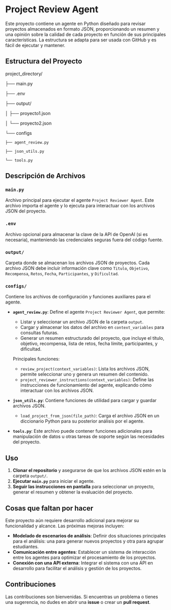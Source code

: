 # Project Review Agent

Este proyecto contiene un agente en Python diseñado para revisar proyectos almacenados en formato JSON, proporcionando un resumen y una opinión sobre la calidad de cada proyecto en función de sus principales características. La estructura se adapta para ser usada con GitHub y es fácil de ejecutar y mantener.

## Estructura del Proyecto
project_directory/

├── main.py

├── .env

├── output/

│   ├── proyecto1.json

│   └── proyecto2.json

└── configs

    ├── agent_review.py
    
    ├── json_utils.py
    
    └── tools.py



## Descripción de Archivos

### `main.py`
Archivo principal para ejecutar el agente `Project Reviewer Agent`. Este archivo importa el agente y lo ejecuta para interactuar con los archivos JSON del proyecto.

### `.env`
Archivo opcional para almacenar la clave de la API de OpenAI (si es necesaria), manteniendo las credenciales seguras fuera del código fuente.

### `output/`
Carpeta donde se almacenan los archivos JSON de proyectos. Cada archivo JSON debe incluir información clave como `Titulo`, `Objetivo`, `Recompensa`, `Retos`, `Fecha`, `Participantes`, y `Dificultad`.

### `configs/`
Contiene los archivos de configuración y funciones auxiliares para el agente.

- **`agent_review.py`**: Define el agente `Project Reviewer Agent`, que permite:
  - Listar y seleccionar un archivo JSON de la carpeta `output`.
  - Cargar y almacenar los datos del archivo en `context_variables` para consultas futuras.
  - Generar un resumen estructurado del proyecto, que incluye el título, objetivo, recompensa, lista de retos, fecha límite, participantes, y dificultad.

  Principales funciones:
  - `review_project(context_variables)`: Lista los archivos JSON, permite seleccionar uno y genera un resumen del contenido.
  - `project_reviewer_instructions(context_variables)`: Define las instrucciones de funcionamiento del agente, explicando cómo interactuar con los archivos JSON.

- **`json_utils.py`**: Contiene funciones de utilidad para cargar y guardar archivos JSON.
  - `load_project_from_json(file_path)`: Carga el archivo JSON en un diccionario Python para su posterior análisis por el agente.

- **`tools.py`**: Este archivo puede contener funciones adicionales para manipulación de datos u otras tareas de soporte según las necesidades del proyecto.

## Uso

1. **Clonar el repositorio** y asegurarse de que los archivos JSON estén en la carpeta `output/`.
2. **Ejecutar `main.py`** para iniciar el agente.
3. **Seguir las instrucciones en pantalla** para seleccionar un proyecto, generar el resumen y obtener la evaluación del proyecto.

## Cosas que faltan por hacer

Este proyecto aún requiere desarrollo adicional para mejorar su funcionalidad y alcance. Las próximas mejoras incluyen:

- **Modelado de escenarios de análisis**: Definir dos situaciones principales para el análisis: una para generar nuevos proyectos y otra para agrupar estudiantes.
- **Comunicación entre agentes**: Establecer un sistema de interacción entre los agentes para optimizar el procesamiento de los proyectos.
- **Conexión con una API externa**: Integrar el sistema con una API en desarrollo para facilitar el análisis y gestión de los proyectos.

## Contribuciones

Las contribuciones son bienvenidas. Si encuentras un problema o tienes una sugerencia, no dudes en abrir una **issue** o crear un **pull request**.


